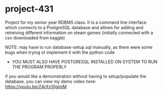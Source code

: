 # project-431
Project for my senior year RDBMS class. It is a command line interface which connects to a PostgreSQL database and allows for adding and retreiving different information on steam games (initially connected with a csv downloaded from kaggle) 

NOTE: may have to run database-setup.sql manually, as there were some bugs when trying ot implement it with the python code
 - YOU MUST ALSO HAVE POSTGRESQL INSTALLED ON SYSTEM TO RUN THE PROGRAM PROPERLY


if you would like a demonstration without having to setup/populate the database, you can view my demo video here: https://youtu.be/Z4rXx10gimM
